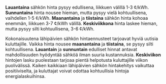 **Lauantaina** sähkön hinta pysyy edullisena, liikkuen välillä 1-3 ¢/kWh. **Sunnuntaina** hinta nousee hieman, mutta pysyy vielä kohtuullisena, vaihdellen 1-5 ¢/kWh. **Maanantaina** ja **tiistaina** sähkön hinta kohoaa enemmän, liikkuen 3-7 ¢/kWh välillä. **Keskiviikkona** hinta laskee hieman, mutta pysyy silti kohtuullisena, 3-6 ¢/kWh.

Kokonaisuutena lähipäivien sähkön hintaennusteet tarjoavat hyviä uutisia kuluttajille. Vaikka hinta nousee **maanantaina** ja **tiistaina**, se pysyy silti kohtuullisena. **Lauantain** ja **sunnuntain** edulliset hinnat antavat mahdollisuuden hyödyntää sähköä ilman suuria kustannuksia. **Keskiviikon** hintojen lasku puolestaan tarjoaa pientä helpotusta kuluttajille viikon puolivälissä. Kaiken kaikkiaan lähipäivien sähkön hintakehitys vaikuttaa positiiviselta, ja kuluttajat voivat odottaa kohtuullisia hintoja energialaskuihinsa.